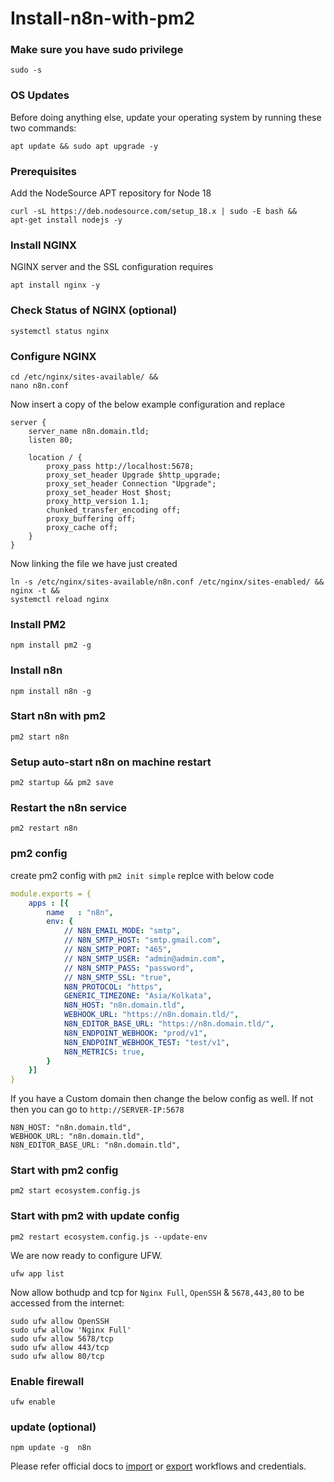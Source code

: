 # Install-n8n-with-pm2

### Make sure you have sudo privilege
```
sudo -s
```

### OS Updates
Before doing anything else, update your operating system by running these two commands:
```
apt update && sudo apt upgrade -y
```

### Prerequisites
Add the NodeSource APT repository for Node 18
```
curl -sL https://deb.nodesource.com/setup_18.x | sudo -E bash &&
apt-get install nodejs -y
```

### Install NGINX
NGINX server and the SSL configuration requires
```
apt install nginx -y
```

### Check Status of NGINX (optional)
```
systemctl status nginx
```

### Configure NGINX
```
cd /etc/nginx/sites-available/ &&
nano n8n.conf
```
Now insert a copy of the below example configuration and replace
```
server {
    server_name n8n.domain.tld;
    listen 80;

    location / {
        proxy_pass http://localhost:5678;
        proxy_set_header Upgrade $http_upgrade;
        proxy_set_header Connection "Upgrade";
        proxy_set_header Host $host;
        proxy_http_version 1.1;
        chunked_transfer_encoding off;
        proxy_buffering off;
        proxy_cache off;
    }
}
```

Now linking the file we have just created
```
ln -s /etc/nginx/sites-available/n8n.conf /etc/nginx/sites-enabled/ &&
nginx -t &&
systemctl reload nginx
```

### Install PM2
```
npm install pm2 -g
```
### Install n8n
```
npm install n8n -g
```
### Start n8n with pm2
```
pm2 start n8n
```
### Setup auto-start n8n on machine restart
```
pm2 startup && pm2 save
```

### Restart the n8n service
```
pm2 restart n8n
```

### pm2 config
create pm2 config with `pm2 init simple` replce with below code

```yaml
module.exports = {
    apps : [{
        name   : "n8n",
        env: {
            // N8N_EMAIL_MODE: "smtp",
            // N8N_SMTP_HOST: "smtp.gmail.com",
            // N8N_SMTP_PORT: "465",
            // N8N_SMTP_USER: "admin@admin.com",
            // N8N_SMTP_PASS: "password",
            // N8N_SMTP_SSL: "true",
            N8N_PROTOCOL: "https",
            GENERIC_TIMEZONE: "Asia/Kolkata",
            N8N_HOST: "n8n.domain.tld",
            WEBHOOK_URL: "https://n8n.domain.tld/",
            N8N_EDITOR_BASE_URL: "https://n8n.domain.tld/",
            N8N_ENDPOINT_WEBHOOK: "prod/v1",
            N8N_ENDPOINT_WEBHOOK_TEST: "test/v1",
            N8N_METRICS: true,
        }
    }]
}
```

If you have a Custom domain then change the below config as well. If not then you can go to `http://SERVER-IP:5678`
```
N8N_HOST: "n8n.domain.tld",
WEBHOOK_URL: "n8n.domain.tld",
N8N_EDITOR_BASE_URL: "n8n.domain.tld",
```

### Start with pm2 config
```
pm2 start ecosystem.config.js
```

### Start with pm2 with update config
```
pm2 restart ecosystem.config.js --update-env
```

We are now ready to configure UFW.
```
ufw app list
```

Now allow bothudp and tcp for `Nginx Full`, `OpenSSH` & `5678,443,80` to be accessed from the internet:
```
sudo ufw allow OpenSSH
sudo ufw allow 'Nginx Full'
sudo ufw allow 5678/tcp
sudo ufw allow 443/tcp
sudo ufw allow 80/tcp
```

### Enable firewall
```
ufw enable
```

### update (optional)
```
npm update -g  n8n
```

Please refer official docs to [import](https://docs.n8n.io/hosting/cli-commands/#import-workflows-and-credentials) or [export](https://docs.n8n.io/hosting/cli-commands/#export-workflows-and-credentials) workflows and credentials.
